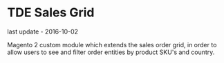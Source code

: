 TDE Sales Grid
================

last update - 2016-10-02

Magento 2 custom module which extends the sales order grid, in order to allow users to see and filter order entities by product SKU's and country.